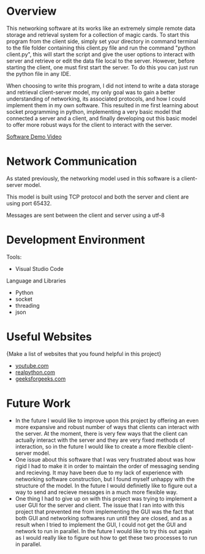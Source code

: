 # Overview

This networking software at its works like an extremely simple remote data storage and retrieval system for a collection of magic cards. To start this program from the client side, simply set your directory in command terminal to the file folder containing this client.py file and run the command "python client.py", this will start the script and give the user options to interact with server and retrieve or edit the data file local to the server. However, before starting the client, one must first start the server. To do this you can just run the python file in any IDE.

When choosing to write this program, I did not intend to write a data storage and retrieval client-server model, my only goal was to gain a better understanding of networking, its associated protocols, and how I could implement them in my own software. This resulted in me first learning about socket programming in python, implementing a very basic model that connected a server and a client, and finally developing out this basic model to offer more robust ways for the client to interact with the server.

[Software Demo Video](http://youtube.link.goes.here)

# Network Communication

As stated previously, the networking model used in this software is a client-server model.

This model is built using TCP protocol and both the server and client are using port 65432.

Messages are sent between the client and server using a utf-8

# Development Environment

Tools:
* Visual Studio Code

Language and Libraries
* Python
* socket
* threading
* json

# Useful Websites

{Make a list of websites that you found helpful in this project}
* [youtube.com](https://www.youtube.com/watch?v=3QiPPX-KeSc)
* [realpython.com](https://realpython.com/python-sockets/)
* [geeksforgeeks.com](https://www.geeksforgeeks.org/append-to-json-file-using-python/)

# Future Work

* In the future I would like to improve upon this project by offering an even more expansive and robust number of ways that clients can interact with the server. At the moment, there is very few ways that the client can actually interact with the server and they are very fixed methods of interaction, so in the future I would like to create a more flexible client-server model.
* One issue about this software that I was very frustrated about was how rigid I had to make it in order to maintain the order of messaging sending and recieving. It may have been due to my lack of experience with networking software construction, but I found myself unhappy with the structure of the model. In the future I would definietly like to figure out a way to send and recieve messages in a much more flexible way.
* One thing I had to give up on with this project was trying to implement a user GUI for the server and client. The issue that I ran into with this project that prevented me from implementing the GUI was the fact that both GUI and networking softwares run until they are closed, and as a result when I tried to implement the GUI, I could not get the GUI and network to run in parallel. In the future I would like to try this out again as I would really like to figure out how to get these two processes to run in parallel.
